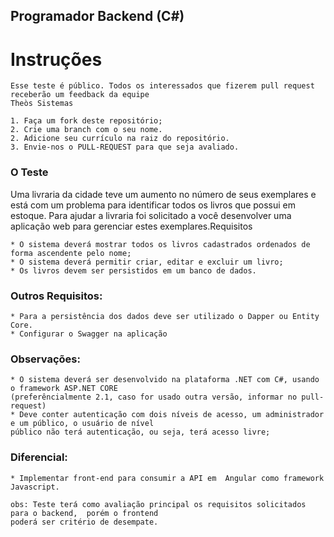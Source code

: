 

## Programador Backend (C#)

# Instruções

    Esse teste é público. Todos os interessados que fizerem pull request receberão um feedback da equipe
    Theòs Sistemas
    
    1. Faça um fork deste repositório;
    2. Crie uma branch com o seu nome.
    2. Adicione seu currículo na raiz do repositório.
    3. Envie-nos o PULL-REQUEST para que seja avaliado.
    
### O Teste

Uma livraria da cidade teve um aumento no número de seus exemplares e está com um problema para identificar todos os livros que possui em estoque. Para ajudar a livraria foi solicitado a você desenvolver uma aplicação web para gerenciar estes exemplares.Requisitos


    * O sistema deverá mostrar todos os livros cadastrados ordenados de forma ascendente pelo nome;
    * O sistema deverá permitir criar, editar e excluir um livro;
    * Os livros devem ser persistidos em um banco de dados.

### Outros Requisitos:
	* Para a persistência dos dados deve ser utilizado o Dapper ou Entity Core.
	* Configurar o Swagger na aplicação

### Observações:
	* O sistema deverá ser desenvolvido na plataforma .NET com C#, usando o framework ASP.NET CORE 
	(preferêncialmente 2.1, caso for usado outra versão, informar no pull-request)
	* Deve conter autenticação com dois níveis de acesso, um administrador e um público, o usuário de nível 
	público não terá autenticação, ou seja, terá acesso livre;


### Diferencial:
	* Implementar front-end para consumir a API em  Angular como framework Javascript.

    obs: Teste terá como avaliação principal os requisitos solicitados para o backend,  porém o frontend 
    poderá ser critério de desempate.


